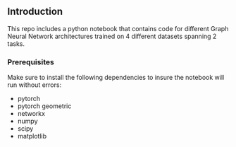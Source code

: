 ## Introduction

This repo includes a python notebook that contains code for different Graph Neural Network architectures trained on 4 different datasets spanning 2 tasks.

### Prerequisites

Make sure to install the following dependencies to insure the notebook will run without errors:

- pytorch
- pytorch geometric
- networkx
- numpy
- scipy
- matplotlib
